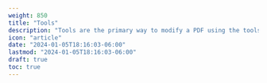 ```yaml
---
weight: 850
title: "Tools"
description: "Tools are the primary way to modify a PDF using the toolset."
icon: "article"
date: "2024-01-05T18:16:03-06:00"
lastmod: "2024-01-05T18:16:03-06:00"
draft: true
toc: true
---
```


